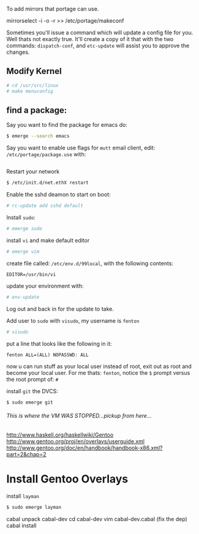 To add mirrors that portage can use.

mirrorselect -i -o -r >> /etc/portage/makeconf

Sometimes you'll issue a command which will update a config file for
you.  Well thats not exactly true.  It'll create a copy of it that
with the two commands: `dispatch-conf`, and `etc-update` will assist
you to approve the changes.

## Modify Kernel

```bash
# cd /usr/src/linux
# make menuconfig
```

## find a package:

Say you want to find the package for emacs do:

```bash
$ emerge --search emacs
```

Say you want to enable use flags for `mutt` email client, edit:
`/etc/portage/package.use` with:

```

```

Restart your network

```bash
$ /etc/init.d/net.ethX restart
```

Enable the sshd deamon to start on boot:

```bash
# rc-update add sshd default
```

Install `sudo`:

```bash
# emerge sudo
```

install `vi` and make default editor

```bash
# emerge vim
```

create file called: `/etc/env.d/99local`, with the following contents:

```
EDITOR=/usr/bin/vi
```

update your environment with:

```bash
# env-update
```

Log out and back in for the update to take.

Add user to `sudo` with `visudo`, my username is `fenton`

```bash
# visudo
```

put a line that looks like the following in it:

```
fenton ALL=(ALL) NOPASSWD: ALL
```

now u can run stuff as your local user instead of root, exit out as
root and become your local user.  For me thats: `fenton`, notice the
`$` prompt versus the root prompt of: `#`

install `git` the DVCS:

```
$ sudo emerge git
```


###### This is where the VM WAS STOPPED...pickup from here...
http://www.haskell.org/haskellwiki/Gentoo
http://www.gentoo.org/proj/en/overlays/userguide.xml
http://www.gentoo.org/doc/en/handbook/handbook-x86.xml?part=2&chap=2

# Install Gentoo Overlays



install `layman`

```bash
$ sudo emerge layman
```



cabal unpack cabal-dev
cd cabal-dev
vim cabal-dev.cabal
(fix the dep)
cabal install
